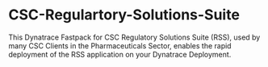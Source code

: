 # CSC-Regulartory-Solutions-Suite
This Dynatrace Fastpack for CSC Regulatory Solutions Suite (RSS), used by many CSC Clients in the Pharmaceuticals Sector, enables the rapid deployment of the RSS application on your Dynatrace Deployment.
